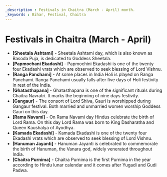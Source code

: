 ```yaml
---
_description : Festivals in Chaitra (March - April) month.
_keywords : Bihar, Festival, Chaitra
---
```


# Festivals in Chaitra (March - April)

- **[Sheetala Ashtami]** - Sheetala Ashtami day, which is also known as Basoda Puja, is dedicated to Goddess Sheetala.
- **[Papmochani Ekadashi]** - Papmochini Ekadashi is one of the twenty four Ekadashi vrats which are observed to seek blessing of Lord Vishnu.
- **[Ranga Panchami]** - At some places in India Holi is played on Ranga Panchami. Ranga Panchami usually falls after five days of Holi festivity in rest of the India.
- **[Ghatasthapana]** - Ghatasthapana is one of the significant rituals during Chaitra Navratri. It marks the beginning of nine days festivity.
- **[Gangaur]** - The consort of Lord Shiva, Gauri is worshipped during Gangaur festival. Both married and unmarried women worship Goddess Gauri on this day.
- **[Rama Navami]** - On Rama Navami day Hindus celebrate the birth of Lord Rama. On this day Lord Rama was born to King Dasharatha and Queen Kaushalya of Ayodhya.
- **[Kamada Ekadashi]** - Kamada Ekadashi is one of the twenty four Ekadashi vrats which are observed to seek blessing of Lord Vishnu.
- **[Hanuman Jayanti]** - Hanuman Jayanti is celebrated to commemorate the birth of Hanuman, the Vanara god, widely venerated throughout India.
- **[Chaitra Purnima]** - Chaitra Purnima is the first Purnima in the year according to Hindu lunar calendar and it comes after Yugadi and Gudi Padwa.
